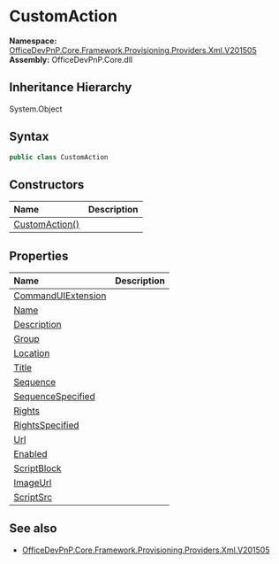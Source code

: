 # CustomAction
  

**Namespace:** [OfficeDevPnP.Core.Framework.Provisioning.Providers.Xml.V201505](OfficeDevPnP.Core.Framework.Provisioning.Providers.Xml.V201505.md)  
**Assembly:** OfficeDevPnP.Core.dll  
## Inheritance Hierarchy
System.Object  
## Syntax
```C#
public class CustomAction
```
## Constructors
|**Name**|**Description**|
|:-----|:-----|
| [CustomAction()](OfficeDevPnP.Core.Framework.Provisioning.Providers.Xml.V201505.CustomAction.ctor1.md) | 
## Properties
|**Name**|**Description**|
|:-----|:-----|
| [CommandUIExtension](OfficeDevPnP.Core.Framework.Provisioning.Providers.Xml.V201505.CustomAction.CommandUIExtension.md) | 
| [Name](OfficeDevPnP.Core.Framework.Provisioning.Providers.Xml.V201505.CustomAction.Name.md) | 
| [Description](OfficeDevPnP.Core.Framework.Provisioning.Providers.Xml.V201505.CustomAction.Description.md) | 
| [Group](OfficeDevPnP.Core.Framework.Provisioning.Providers.Xml.V201505.CustomAction.Group.md) | 
| [Location](OfficeDevPnP.Core.Framework.Provisioning.Providers.Xml.V201505.CustomAction.Location.md) | 
| [Title](OfficeDevPnP.Core.Framework.Provisioning.Providers.Xml.V201505.CustomAction.Title.md) | 
| [Sequence](OfficeDevPnP.Core.Framework.Provisioning.Providers.Xml.V201505.CustomAction.Sequence.md) | 
| [SequenceSpecified](OfficeDevPnP.Core.Framework.Provisioning.Providers.Xml.V201505.CustomAction.SequenceSpecified.md) | 
| [Rights](OfficeDevPnP.Core.Framework.Provisioning.Providers.Xml.V201505.CustomAction.Rights.md) | 
| [RightsSpecified](OfficeDevPnP.Core.Framework.Provisioning.Providers.Xml.V201505.CustomAction.RightsSpecified.md) | 
| [Url](OfficeDevPnP.Core.Framework.Provisioning.Providers.Xml.V201505.CustomAction.Url.md) | 
| [Enabled](OfficeDevPnP.Core.Framework.Provisioning.Providers.Xml.V201505.CustomAction.Enabled.md) | 
| [ScriptBlock](OfficeDevPnP.Core.Framework.Provisioning.Providers.Xml.V201505.CustomAction.ScriptBlock.md) | 
| [ImageUrl](OfficeDevPnP.Core.Framework.Provisioning.Providers.Xml.V201505.CustomAction.ImageUrl.md) | 
| [ScriptSrc](OfficeDevPnP.Core.Framework.Provisioning.Providers.Xml.V201505.CustomAction.ScriptSrc.md) | 
## See also
- [OfficeDevPnP.Core.Framework.Provisioning.Providers.Xml.V201505](OfficeDevPnP.Core.Framework.Provisioning.Providers.Xml.V201505.md)
